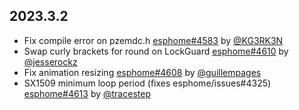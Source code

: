 ## 2023.3.2

- Fix compile error on pzemdc.h [esphome#4583](https://github.com/esphome/esphome/pull/4583) by [@KG3RK3N](https://github.com/KG3RK3N)
- Swap curly brackets for round on LockGuard [esphome#4610](https://github.com/esphome/esphome/pull/4610) by [@jesserockz](https://github.com/jesserockz)
- Fix animation resizing [esphome#4608](https://github.com/esphome/esphome/pull/4608) by [@guillempages](https://github.com/guillempages)
- SX1509 minimum loop period (fixes esphome/issues#4325) [esphome#4613](https://github.com/esphome/esphome/pull/4613) by [@tracestep](https://github.com/tracestep)

